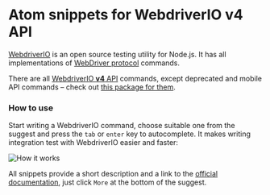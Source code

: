 # Atom snippets for WebdriverIO v4 API

[WebdriverIO](https://webdriver.io/) is an open source testing utility for Node.js. It has all implementations of [WebDriver protocol](https://github.com/SeleniumHQ/selenium/wiki/JsonWireProtocol) commands.

There are all [WebdriverIO **v4** API](http://v4.webdriver.io/api.html) commands, except deprecated and mobile API commands – check out [this package for them](https://atom.io/packages/webdriverio-mobile-snippets).

### How to use

Start writing a WebdriverIO command, choose suitable one from the suggest and press the `tab` or `enter` key to autocomplete. It makes writing integration test with WebdriverIO easier and faster:

![How it works](https://media.giphy.com/media/3o7TKv9GnmHIjJpbYA/source.gif "How it works")

All snippets provide a short description and a link to the [official documentation](http://webdriver.io/api.html), just click `More` at the bottom of the suggest.
